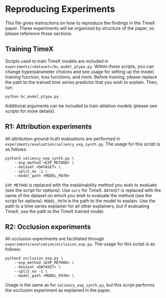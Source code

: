 # Reproducing Experiments
This file gives instructions on how to reproduce the findings in the TimeX paper. These experiments will be organized by structure of the paper, so please reference those sections.

## Training TimeX
Scripts used to train TimeX models are included in `experiments/<dataset>/bc_model_ptype.py`. Within these scripts, you can change hyperparameter choices and see usage for setting up the model, training function, loss functions, and more. Before training, please replace the path to the trained time series predictor that you wish to explain. Then, run:
```
python bc_model_ptype.py
```
Additional arguments can be included to train ablation models (please see scripts for more details).

## R1: Attribution experiments
All attribution ground-truth evaluations are performed in `experiments/evaluation/saliency_exp_synth.py`. The usage for this script is as follows:
```
python3 saliency_exp_synth.py \
    --exp_method <EXP_METHOD> \ 
    --dataset <DATASET> \
    --split_no -1 \
    --model_path <MODEL_PATH>
```
`EXP_METHOD` is replaced with the explainability method you wish to evaluate (see the script for options). Use `ours` for TimeX.
`DATASET` is replaced with the name of the dataset on which you wish to evaluate the method (see the script for options). `MODEL_PATH` is the path to the model to explain. Use the path to a time series explainer for all other explainers, but if evaluating TimeX, use the path to the TimeX trained model.


## R2: Occlusion experiments
All occlusion experiments are facilitated through `experiments/evaluation/occlusion_exp.py`. The usage for this script is as follows:
```
python3 occlusion_exp.py \
    --exp_method <EXP_METHOD> \
    --dataset <DATASET> \
    --split_no -1 \
    --model_path <MODEL_PATH> \
```
Usage is the same as for `saliency_exp_synth.py`, but this script performs the occlusion experiment as explained in the paper.
